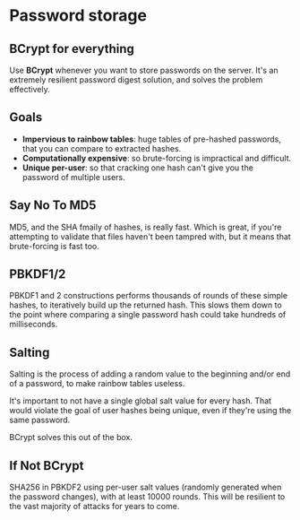 # Password storage

## BCrypt for everything

Use __BCrypt__ whenever you want to store passwords on the server. It's an extremely resilient password digest solution, and solves the problem effectively.

## Goals

* __Impervious to rainbow tables__: huge tables of pre-hashed passwords, that you can compare to extracted hashes.
* __Computationally expensive__: so brute-forcing is impractical and difficult.
* __Unique per-user__: so that cracking one hash can't give you the password of multiple users.

## Say No To MD5

MD5, and the SHA fmaily of hashes, is really fast. Which is great, if you're attempting to validate that files haven't been tampred with, but it means that brute-forcing is fast too.

## PBKDF1/2

PBKDF1 and 2 constructions performs thousands of rounds of these simple hashes, to iteratively build up the returned hash. This slows them down to the point where comparing a single password hash could take hundreds of milliseconds.

## Salting

Salting is the process of adding a random value to the beginning and/or end of a password, to make rainbow tables useless.

It's important to not have a single global salt value for every hash. That would violate the goal of user hashes being unique, even if they're using the same password.

BCrypt solves this out of the box.

## If Not BCrypt

SHA256 in PBKDF2 using per-user salt values (randomly generated when the password changes), with at least 10000 rounds. This will be resilient to the vast majority of attacks for years to come.
